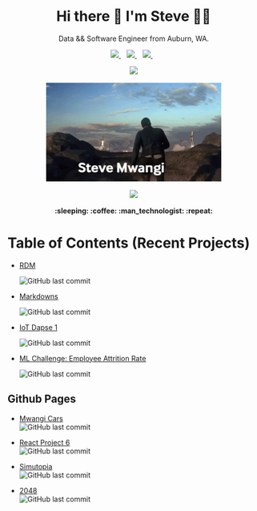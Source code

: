 <h1 align='center'>
  Hi there 👋 I'm Steve 👨‍💻
</h1>

<p align='center'>
  Data && Software Engineer from Auburn, WA.
</p>

<p align='center'>

<a href="https://www.linkedin.com/in/stevegmwangi">
    <img src="https://img.shields.io/badge/linkedin-%230077B5.svg?&style=for-the-badge&logo=linkedin&logoColor=white" />
  </a>  

<a href="https://instagram.com/steve.xenios">
    <img src="https://img.shields.io/badge/instagram-%23E4405F.svg?&style=for-the-badge&logo=instagram&logoColor=white" />      
  </a>  

<a href="https://www.facebook.com/stevexenios/">
    <img src="https://img.shields.io/badge/facebook-%231877F2.svg?&style=for-the-badge&logo=facebook&logoColor=white" />
  </a>  
</p>

<p align='center'>
  <a href="#"><img src="https://github-readme-stats.vercel.app/api?username=stevexenios&show_icons=true&count_private=true&theme=dark" width="350"></a>
</p>

<p align='center'>
  <img src="sm.gif" alt="" width="350"/>
</p>

<p align='center'>
  <a href="#"><img src="https://badges.pufler.dev/visits/stevexenios/stevexenios"></a> 
</p>

<p align='center'>
  <strong> :sleeping: :coffee: :man_technologist: :repeat:</strong>
  
<p>

</p>

# Table of Contents (Recent Projects)

* [RDM](https://github.com/stevexenios/RDM)

  ![GitHub last commit](https://img.shields.io/github/last-commit/stevexenios/RDM?color=green&style=for-the-badge)
* [Markdowns](https://github.com/stevexenios/MARKDOWNS)

  ![GitHub last commit](https://img.shields.io/github/last-commit/stevexenios/MARKDOWNS?color=blue&style=for-the-badge)
* [IoT Dapse 1](https://github.com/stevexenios/INSIGHT_DAPSE)

  ![GitHub last commit](https://img.shields.io/github/last-commit/stevexenios/INSIGHT_DAPSE?color=green&style=for-the-badge)
* [ML Challenge: Employee Attrition Rate](https://github.com/stevexenios/HE_CHALLENGES)

  ![GitHub last commit](https://img.shields.io/github/last-commit/stevexenios/HE_CHALLENGES?color=green&style=for-the-badge)



## Github Pages

* [Mwangi Cars](https://stevexenios.github.io/MWANGICARS/)
  <br/>
  ![GitHub last commit](https://img.shields.io/github/last-commit/stevexenios/MWANGICARS?color=green&style=for-the-badge)
  


* [React Project 6](https://stevexenios.github.io/project_6_videos/)
  <br/>
  ![GitHub last commit](https://img.shields.io/github/last-commit/stevexenios/project_6_videos?color=green&style=for-the-badge)
  


* [Simutopia](https://stevexenios.github.io/Simutopia/)
  <br/>
  ![GitHub last commit](https://img.shields.io/github/last-commit/stevexenios/Simutopia?color=green&style=for-the-badge)
  

* [2048](https://stevexenios.github.io/2048/)
  <br/>
  ![GitHub last commit](https://img.shields.io/github/last-commit/stevexenios/2048?color=green&style=for-the-badge)
  
